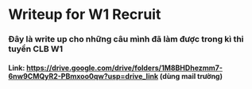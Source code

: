 # Writeup for W1 Recruit

### Đây là write up cho những câu mình đã làm được trong kì thi tuyển CLB W1

#### Link: https://drive.google.com/drive/folders/1M8BHDhezmm7-6nw9CMQyR2-PBmxoo0qw?usp=drive_link (dùng mail trường)

